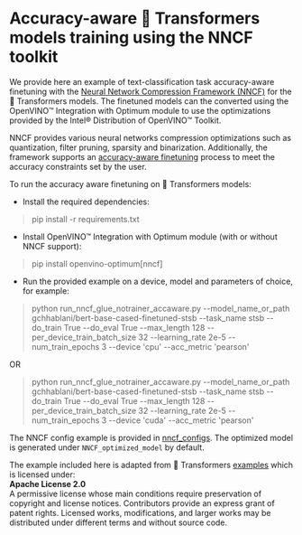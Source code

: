 # Accuracy-aware 🤗 Transformers models training using the NNCF toolkit

We provide here an example of text-classification task accuracy-aware finetuning with the [Neural Network Compression Framework (NNCF)](https://github.com/openvinotoolkit/nncf) for the 🤗 Transformers models. The finetuned models can the converted using the OpenVINO™ Integration with Optimum module to use the optimizations provided by the Intel® Distribution of OpenVINO™ Toolkit. <br>

NNCF provides various neural networks compression optimizations such as quantization, filter pruning, sparsity and binarization. Additionally, the framework supports an [accuracy-aware finetuning](https://github.com/openvinotoolkit/nncf/blob/develop/docs/Usage.md#accuracy-aware-model-training) process to meet the accuracy constraints set by the user.

To run the accuracy aware finetuning on 🤗 Transformers models:
* Install the required dependencies:
> pip install -r requirements.txt

* Install OpenVINO™ Integration with Optimum module (with or without NNCF support):
> pip install openvino-optimum[nncf]

* Run the provided example on a device, model and parameters of choice, for example:
> python run_nncf_glue_notrainer_accaware.py --model_name_or_path gchhablani/bert-base-cased-finetuned-stsb --task_name stsb --do_train True --do_eval True --max_length 128 --per_device_train_batch_size 32 --learning_rate 2e-5 --num_train_epochs 3 --device 'cpu' --acc_metric 'pearson'

OR

> python run_nncf_glue_notrainer_accaware.py --model_name_or_path gchhablani/bert-base-cased-finetuned-stsb --task_name stsb --do_train True --do_eval True --max_length 128 --per_device_train_batch_size 32 --learning_rate 2e-5 --num_train_epochs 3 --device 'cuda' --acc_metric 'pearson'

The NNCF config example is provided in [nncf_configs](nncf_configs).
The optimized model is generated under `NNCF_optimized_model` by default.

The example included here is adapted from 🤗 Transformers [examples](https://github.com/huggingface/transformers/tree/main/examples) which is licensed under: <br>
**Apache License 2.0** <br>
A permissive license whose main conditions require preservation of copyright and license notices. Contributors provide an express grant of patent rights. Licensed works, modifications, and larger works may be distributed under different terms and without source code.